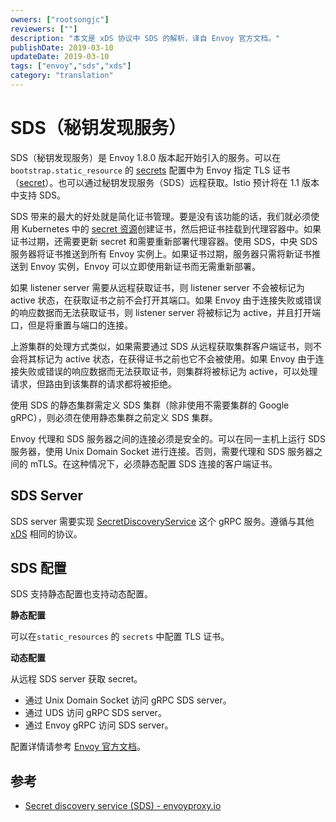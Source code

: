 ```yaml
---
owners: ["rootsongjc"]
reviewers: [""]
description: "本文是 xDS 协议中 SDS 的解析，译自 Envoy 官方文档。"
publishDate: 2019-03-10
updateDate: 2019-03-10
tags: ["envoy","sds","xds"]
category: "translation"
---
```


# SDS（秘钥发现服务）

SDS（秘钥发现服务）是 Envoy 1.8.0 版本起开始引入的服务。可以在 `bootstrap.static_resource` 的 [secrets](https://www.envoyproxy.io/docs/envoy/latest/api-v2/config/bootstrap/v2/bootstrap.proto#envoy-api-field-config-bootstrap-v2-bootstrap-staticresources-secrets) 配置中为 Envoy 指定 TLS 证书（[secret](https://www.envoyproxy.io/docs/envoy/latest/api-v2/config/bootstrap/v2/bootstrap.proto#envoy-api-field-config-bootstrap-v2-bootstrap-staticresources-secrets)）。也可以通过秘钥发现服务（SDS）远程获取。Istio 预计将在 1.1 版本中支持 SDS。

SDS 带来的最大的好处就是简化证书管理。要是没有该功能的话，我们就必须使用 Kubernetes 中的 [secret 资源](https://jimmysong.io/kubernetes-handbook/concepts/secret.html)创建证书，然后把证书挂载到代理容器中。如果证书过期，还需要更新 secret 和需要重新部署代理容器。使用 SDS，中央 SDS 服务器将证书推送到所有 Envoy 实例上。如果证书过期，服务器只需将新证书推送到 Envoy 实例，Envoy 可以立即使用新证书而无需重新部署。

如果 listener server 需要从远程获取证书，则 listener server 不会被标记为 active 状态，在获取证书之前不会打开其端口。如果 Envoy 由于连接失败或错误的响应数据而无法获取证书，则 listener  server 将被标记为 active，并且打开端口，但是将重置与端口的连接。

上游集群的处理方式类似，如果需要通过 SDS 从远程获取集群客户端证书，则不会将其标记为 active 状态，在获得证书之前也它不会被使用。如果 Envoy 由于连接失败或错误的响应数据而无法获取证书，则集群将被标记为 active，可以处理请求，但路由到该集群的请求都将被拒绝。

使用 SDS 的静态集群需定义 SDS 集群（除非使用不需要集群的 Google gRPC），则必须在使用静态集群之前定义 SDS 集群。

Envoy 代理和 SDS 服务器之间的连接必须是安全的。可以在同一主机上运行 SDS 服务器，使用 Unix Domain Socket 进行连接。否则，需要代理和 SDS 服务器之间的 mTLS。在这种情况下，必须静态配置 SDS 连接的客户端证书。

## SDS Server

SDS server 需要实现 [SecretDiscoveryService](https://github.com/envoyproxy/envoy/blob/master/api/envoy/service/discovery/v2/sds.proto) 这个 gRPC 服务。遵循与其他 [xDS](https://github.com/envoyproxy/data-plane-api/blob/master/xds_protocol.rst) 相同的协议。

## SDS 配置

SDS 支持静态配置也支持动态配置。

**静态配置**

可以在`static_resources`  的 `secrets` 中配置 TLS 证书。

**动态配置**

从远程 SDS server 获取 secret。

- 通过 Unix Domain Socket 访问 gRPC SDS server。
- 通过 UDS 访问 gRPC SDS server。
- 通过 Envoy gRPC 访问 SDS server。

配置详情请参考 [Envoy 官方文档](https://www.envoyproxy.io/docs/envoy/latest/configuration/secret)。

## 参考

- [Secret discovery service (SDS) - envoyproxy.io](https://www.envoyproxy.io/docs/envoy/latest/configuration/secret)
